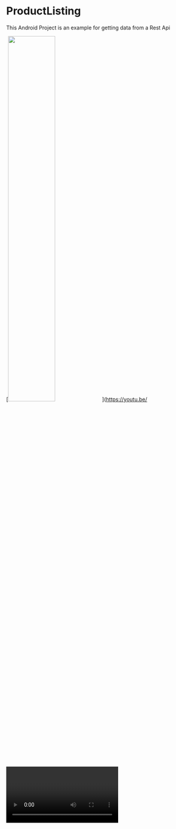 # ProductListing
This Android Project is an example for getting data from a Rest Api

[<img src="https://img.youtube.com/vi/<VIDEO ID>/maxresdefault.jpg" width="50%">](https://youtu.be/<VIDEO ID>)
